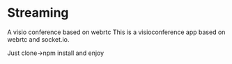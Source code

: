 # Streaming
A visio conference based on webrtc 
This is a visioconference app based on webrtc and socket.io.

Just clone->npm install and enjoy
